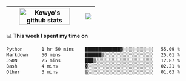 | <a href="https://github.com/anuraghazra/github-readme-stats"><img width="85%" src="https://github-readme-stats.vercel.app/api?username=kowyo&show_icons=true&hide_border=true&theme=transparent" alt="Kowyo's github stats" /></a> | <a href="https://github.com/anuraghazra/github-readme-stats"><img align="center" src="https://github-readme-stats.vercel.app/api/top-langs/?username=kowyo&exclude_repo=Engineering-Competition-Robot,mobile-robot&hide=c,assembly,shaderlab,hlsl,mathematica,cmake&layout=compact&hide_border=true&theme=transparent" /></a> |
| ------------- | ------------- |

📊 **This week I spent my time on**
<!--START_SECTION:waka-->

```txt
Python       1 hr 50 mins    █████████████▓░░░░░░░░░░░   55.09 %
Markdown     50 mins         ██████▒░░░░░░░░░░░░░░░░░░   25.01 %
JSON         25 mins         ███▒░░░░░░░░░░░░░░░░░░░░░   12.87 %
Bash         4 mins          ▓░░░░░░░░░░░░░░░░░░░░░░░░   02.21 %
Other        3 mins          ▒░░░░░░░░░░░░░░░░░░░░░░░░   01.63 %
```

<!--END_SECTION:waka-->
